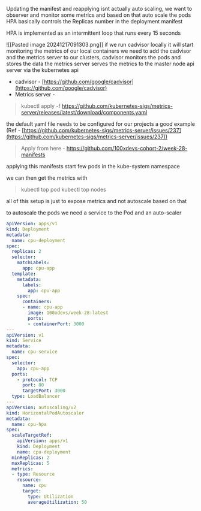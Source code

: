 
Updating the manifest and reapplying isnt actually auto scaling, we want to observer and monitor some metrics and based on that auto scale the pods
HPA basically controls the Replicas number in the deployment manifest

HPA is implemented as an intermittent loop that runs every 15 seconds

![[Pasted image 20241217091303.png]]
if we  run cadvisor locally it will start monitoring the metrics of our local containers
we need to add the cadvisor and the metrics server to our clusters, cadvisor monitors the pods and stores the data the metrics server serves the metrics to the master node api server via the kubernetes api

- cadvisor - [https://github.com/google/cadvisor](https://github.com/google/cadvisor)
- Metrics server - 
>kubectl apply -f https://github.com/kubernetes-sigs/metrics-server/releases/latest/download/components.yaml

the default yaml file needs to be configured for our projects
a good example (Ref - [https://github.com/kubernetes-sigs/metrics-server/issues/237](https://github.com/kubernetes-sigs/metrics-server/issues/237))
>Apply from here - https://github.com/100xdevs-cohort-2/week-28-manifests

applying this manifests start few pods in the kube-system namespace

we can then get the metrics with
>kubectl top pod
>kubectl top nodes

all of this setup is just to expose metrics and not autoscale based on that

to autoscale the pods we need a service to the Pod and an auto-scaler 
```yml
apiVersion: apps/v1
kind: Deployment
metadata:
  name: cpu-deployment
spec:
  replicas: 2
  selector:
    matchLabels:
      app: cpu-app
  template:
    metadata:
      labels:
        app: cpu-app
    spec:
      containers:
      - name: cpu-app
        image: 100xdevs/week-28:latest
        ports:
        - containerPort: 3000
---
apiVersion: v1
kind: Service
metadata:
  name: cpu-service
spec:
  selector:
    app: cpu-app
  ports:
    - protocol: TCP
      port: 80
      targetPort: 3000
  type: LoadBalancer
---
apiVersion: autoscaling/v2
kind: HorizontalPodAutoscaler
metadata:
  name: cpu-hpa
spec:
  scaleTargetRef: 
    apiVersion: apps/v1
    kind: Deployment
    name: cpu-deployment
  minReplicas: 2
  maxReplicas: 5
  metrics:
  - type: Resource
    resource: 
      name: cpu
      target:
        type: Utilization
        averageUtilization: 50
```